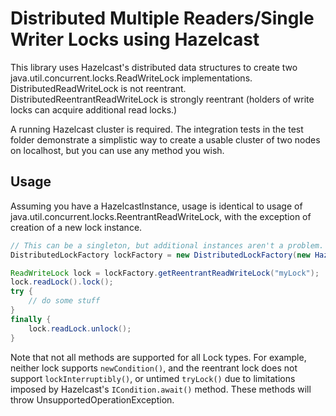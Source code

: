 
# Distributed Multiple Readers/Single Writer Locks using Hazelcast

This library uses Hazelcast's distributed data structures to create two java.util.concurrent.locks.ReadWriteLock
implementations. DistributedReadWriteLock is not reentrant. DistributedReentrantReadWriteLock is strongly
reentrant (holders of write locks can acquire additional read locks.)


A running Hazelcast cluster is required. The integration tests in the test folder demonstrate a simplistic way to
create a usable cluster of two nodes on localhost, but you can use any method you wish.

## Usage

Assuming you have a HazelcastInstance, usage is identical to usage of java.util.concurrent.locks.ReentrantReadWriteLock,
with the exception of creation of a new lock instance.

```java
// This can be a singleton, but additional instances aren't a problem.
DistributedLockFactory lockFactory = new DistributedLockFactory(new HazelcastDataStructureFactory(hazelcastInstance));

ReadWriteLock lock = lockFactory.getReentrantReadWriteLock("myLock");
lock.readLock().lock();
try {
    // do some stuff
}
finally {
    lock.readLock.unlock();
}
```

Note that not all methods are supported for all Lock types. For example, neither lock supports `newCondition()`, and
the reentrant lock does not support `lockInterruptibly()`, or untimed `tryLock()` due to limitations imposed by Hazelcast's
`ICondition.await()` method. These methods will throw UnsupportedOperationException.